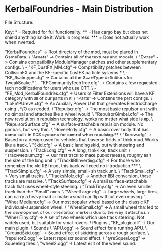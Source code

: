 KerbalFoundries - Main Distribution
====================================

File Structure:

Key: *   = Required for full functionality.
	 **  = Has cargo bay but does not shield anything isnide it.  Work in progress.
	 *** = Does not actually work when inverted.

"KerbalFoundries" -> Root directory of the mod, must be placed in GameData.
 \ "Assets"	-> Contains all of the textures and models.
 \ "Extras"	-> Contains compatibility ModuleManager patches and other supplementary configs.
  \ - "KF_DustFX_MM.cfg"			-> Compatibility patches between CollisionFX and the KF-specific DustFX particle systems.*
  \ - "KF_Scaletype.cfg" 			-> Contains all the ScaleType definitions for TweakScake.*
  \ - "KFCommunityTechTree.cfg"		-> Contains a few requested tech modifications for users who use CTT.
  \ - "FE_Mod_KerbalFoundries.cfg" 	-> Users of Filter Extensions will have a KF category with all of our parts in it.
 \ "Parts"	-> Contains the part configs.
  \ "LoFiAPUrevA.cfg"		-> An Auxilary Power Unit that generates ElectricCharge using LF/O as needed.
  \ "Repulsor.cfg"			-> The most basic repulsor unit with no gimbal and attaches like a wheel would.
  \ "RepulsorGimbal.cfg"	-> The new revolution in repulsion technology, works no matter what side is up.
  \ "RepulsorSurface.cfg"	-> A surface-attachable repulsion module.  No gimbals, but very thin.
  \ "RoverBody.cfg"			-> A basic rover body that has some built-in RCS systems for control when repulsing.**
  \ "Screw.cfg"				-> Based on a design used for vehicles that traverse fields of thick mud.  Works like a track.
  \ "Skid.cfg"				-> A basic landing skid, but with steering and suspension.
  \ "TrackLong.cfg"			-> A long, tank-like, track unit.
  \ "TrackMedium.cfg"		-> Our first track to make public release, roughly half the size of the long unit.
  \ "TrackRBIInverting.cfg"	-> For those who remember the old RBI mod, this track will need no introduction.***
  \ "TrackSimple.cfg"		-> A very simple, small-ish track unit.
  \ "TrackSmall.cfg"		-> Very small tracks.
  \ "TracksMole.cfg"		-> Another RBI conversion, these tracks are massive.
  \ "TrackSurface.cfg"		-> A small surface-attachable track that uses wheel-style steering.
  \ "TrackTiny.cfg"			-> An even smaller track than the "Small" ones.
  \ "WheelLarge.cfg"		-> Large wheels, large tires, can carry a heavy load or make a small car flip without even moving.
  \ "WheelMedium.cfg"		-> Our most popular wheel based on the classic KF individual-suspension wheel.
  \ "WheelSmall.cfg"		-> A small wheel that led to the development of our orientation markers due to the way it attaches.
  \ "WheelTiny.cfg"			-> A set of two wheels which use track steering.  Not widely used, but suitable for small rovers.
 \ Plugins
  \ "KF_plugin.dll"			-> Our main plugin.
 \ Sounds
  \ "APU.ogg" 			-> Sound effect for a running APU.
  \ "GroundSkid.ogg" 	-> Sound effect of skidding across a rough surface.
  \ "repulsor2.ogg" 	-> Latest repulsor sound effect.
  \ "tyreSqueel.ogg" 	-> Squeeling tires.
  \ "wheel2.ogg" 		-> Latest edit of the wheel sound.
